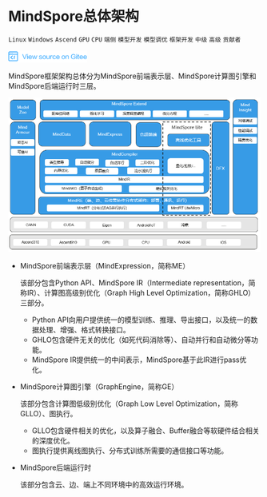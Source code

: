 # MindSpore总体架构

`Linux` `Windows` `Ascend` `GPU` `CPU` `端侧` `模型开发` `模型调优` `框架开发` `中级` `高级` `贡献者`

[![查看源文件](../../_static/logo_source.png)](https://gitee.com/mindspore/docs/blob/r1.0/docs/note/source_zh_cn/design/mindspore/architecture.md)

MindSpore框架架构总体分为MindSpore前端表示层、MindSpore计算图引擎和MindSpore后端运行时三层。

![architecture](./images/architecture.png)

- MindSpore前端表示层（MindExpression，简称ME）

  该部分包含Python API、MindSpore IR（Intermediate representation，简称IR）、计算图高级别优化（Graph High Level Optimization，简称GHLO）三部分。
    - Python API向用户提供统一的模型训练、推理、导出接口，以及统一的数据处理、增强、格式转换接口。
    - GHLO包含硬件无关的优化（如死代码消除等）、自动并行和自动微分等功能。
    - MindSpore IR提供统一的中间表示，MindSpore基于此IR进行pass优化。

- MindSpore计算图引擎（GraphEngine，简称GE）

  该部分包含计算图低级别优化（Graph Low Level Optimization，简称GLLO）、图执行。
    - GLLO包含硬件相关的优化，以及算子融合、Buffer融合等软硬件结合相关的深度优化。
    - 图执行提供离线图执行、分布式训练所需要的通信接口等功能。

- MindSpore后端运行时

  该部分包含云、边、端上不同环境中的高效运行环境。
